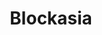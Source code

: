 ---
layout: page
title: Blockasia
redirect: https://medium.com/@blockasia/singapore-researchers-find-34-200-vulnerable-ethereum-smart-contracts-7f92257324da
description: Interview with Blockasia at Paypal Innovation Center
img: /assets/img/blockasia.png
importance: 2
---